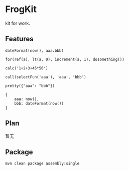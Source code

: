 # FrogKit
kit for work.

## Features

```
dateFormat(now(), aaa.bbb)

for(ref(a), lt(a, 0), increment(a, 1), dosomething())

calc('1+2+3+45*56')

call(selectFun('aaa'), 'aaa', 'bbb')

pretty({"aaa": "bbb"})

{
    aaa: now(),
    bbb: dateFormat(now())
}
```

## Plan

暂无

## Package

```
mvn clean package assembly:single
```